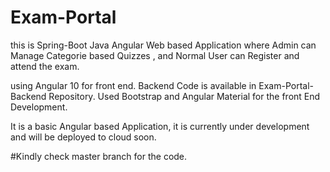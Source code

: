 # Exam-Portal
this is Spring-Boot Java Angular Web based Application where Admin can Manage Categorie based Quizzes , and Normal User can Register and attend the exam. 

using Angular 10 for front end.
Backend Code is available in Exam-Portal-Backend Repository. 
Used Bootstrap and Angular Material for the front End Development. 

It is a basic Angular based Application, it is currently under development and will be deployed to cloud soon.

#Kindly check master branch for the code.
